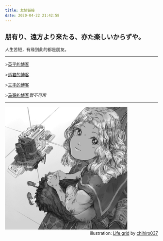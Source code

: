 ```yaml
---
title: 友情链接
date: 2020-04-22 21:42:58
---
```

## 朋有り、遠方より来たる、亦た楽しいからずや。　　
  
人生苦短，有缘到此的都是朋友。

---

\>[英平的博客](https://bye-lemon.github.io/)  
  
\>[炳君的博客](https://leebinjun.github.io/)  
  
\>[三丰的博客](https://me.csdn.net/weixin_42089190)  
  
\>[马哥的博客](http://hmiku.github.io/)*暂不可用*  
  
---

<img src = 73278147-resized.jpg width = 80% height = 80% alt = "Life grid">
<div align=right> illustration: <a href = "https://www.pixiv.net/artworks/73278147">Life grid</a> by <a href = "https://www.pixiv.net/users/19065369">chihiro037</a></div>  
  
